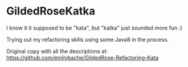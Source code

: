 # GildedRoseKatka

I know it it supposed to be "kata", but "katka" just sounded more fun :)

Trying out my refactoring skills using some Java8 in the process.

Original copy with all the descriptions at: https://github.com/emilybache/GildedRose-Refactoring-Kata